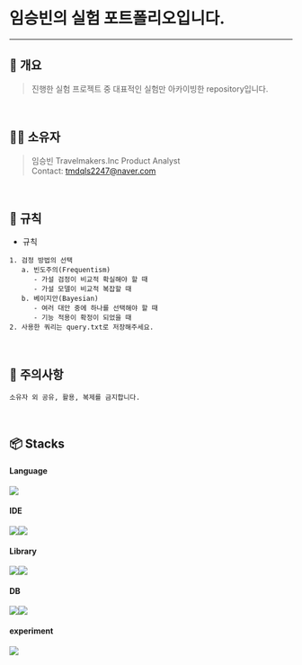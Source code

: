 # 임승빈의 실험 포트폴리오입니다.
---
   
🧪 개요
---
> 진행한 실험 프로젝트 중 대표적인 실험만 아카이빙한 repository입니다.
<br/>

🧑🏻 소유자
---
> 임승빈
> Travelmakers.Inc Product Analyst   
> Contact: tmdqls2247@naver.com
<br/>

📃 규칙
---
- 규칙
```
1. 검정 방법의 선택
   a. 빈도주의(Frequentism)
      - 가설 검정이 비교적 확실해야 할 때
      - 가설 모델이 비교적 복잡할 때
   b. 베이지안(Bayesian)
      - 여러 대안 중에 하나를 선택해야 할 때
      - 기능 적용이 확정이 되었을 때
2. 사용한 쿼리는 query.txt로 저장해주세요.
```
<br/>

📢 주의사항
---
```
소유자 외 공유, 활용, 복제를 금지합니다.
```
<br/>


📦 Stacks
---
#### Language
<img src="https://img.shields.io/badge/python-3776AB?style=flat-square&logo=python&logoColor=white"/>

#### IDE
<img src="https://img.shields.io/badge/pycharm-000000?style=flat-square&logo=pycharm&logoColor=white"/><img src="https://img.shields.io/badge/jupyter-F37626?style=flat-square&logo=jupyter&logoColor=white"/>

#### Library
<img src="https://img.shields.io/badge/pandas-150458?style=flat-square&logo=pandas&logoColor=white"/><img src="https://img.shields.io/badge/SciPy-8CAAE6?style=flat-square&logo=scipy&logoColor=white"/>

#### DB
<img src="https://img.shields.io/badge/MySQL-4479A1?style=flat-square&logo=mysql&logoColor=white"/><img src="https://img.shields.io/badge/GoogleBigQeury-669DF6?style=flat-square&logo=googlebigquery&logoColor=white"/>

#### experiment
<img src="https://img.shields.io/badge/firebase-FFCA28?style=flat-square&logo=firebase&logoColor=white"/>
